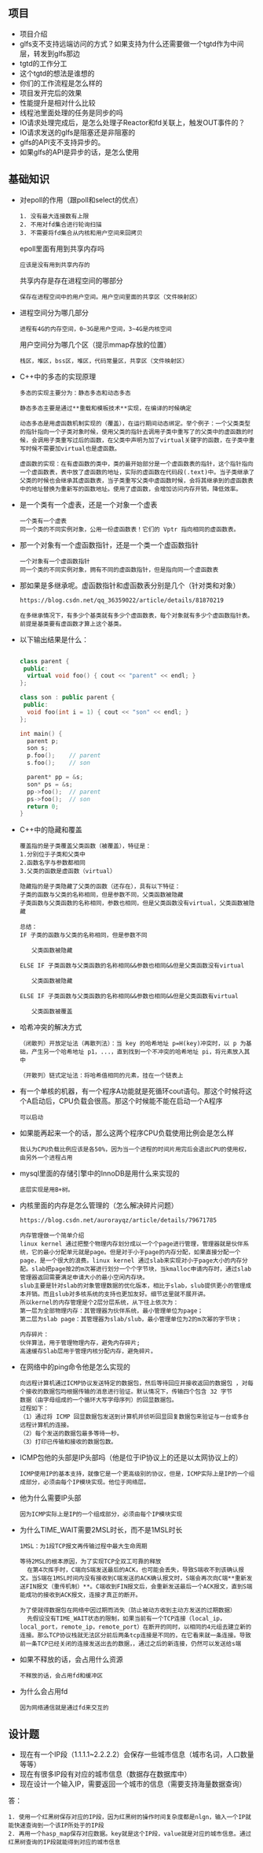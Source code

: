 ## 项目

+ 项目介绍
+ glfs支不支持远端访问的方式？如果支持为什么还需要做一个tgtd作为中间层，转发到glfs那边
+ tgtd的工作分工
+ 这个tgtd的想法是谁想的
+ 你们的工作流程是怎么样的
+ 项目发开完后的效果
+ 性能提升是相对什么比较
+ 线程池里面处理的任务是同步的吗
+ IO请求处理完成后，是怎么处理子Reactor和fd关联上，触发OUT事件的？
+ IO请求发送的glfs是阻塞还是非阻塞的
+ glfs的API支不支持异步的。
+ 如果glfs的API是异步的话，是怎么使用

## 基础知识

+ 对epoll的作用（跟poll和select的优点）

  ```
  1. 没有最大连接数有上限
  2. 不用对fd集合进行轮询扫描
  3. 不需要将fd集合从内核和用户空间来回拷贝
  ```

  epoll里面有用到共享内存吗

  ```
  应该是没有用到共享内存的
  ```

  共享内存是存在进程空间的哪部分

  ```
  保存在进程空间中的用户空间。用户空间里面的共享区（文件映射区）
  ```

+ 进程空间分为哪几部分

  ```
  进程有4G的内存空间，0~3G是用户空间，3~4G是内核空间
  ```

  用户空间分为哪几个区（提示mmap存放的位置）

  ```
  栈区，堆区，bss区，堆区，代码常量区，共享区（文件映射区）
  ```

+ C++中的多态的实现原理

  ```
  多态的实现主要分为：静态多态和动态多态
  
  静态多态主要是通过**重载和模板技术**实现，在编译的时候确定
  
  动态多态是用虚函数机制实现的（覆盖），在运行期间动态绑定。举个例子：一个父类类型的指针指向一个子类对象时候，使用父类的指针去调用子类中重写了的父类中的虚函数的时候，会调用子类重写过后的函数，在父类中声明为加了virtual关键字的函数，在子类中重写时候不需要加virtual也是虚函数。
  
  虚函数的实现：在有虚函数的类中，类的最开始部分是一个虚函数表的指针，这个指针指向一个虚函数表，表中放了虚函数的地址，实际的虚函数在代码段(.text)中。当子类继承了父类的时候也会继承其虚函数表，当子类重写父类中虚函数时候，会将其继承到的虚函数表中的地址替换为重新写的函数地址。使用了虚函数，会增加访问内存开销，降低效率。
  ```

+ 是一个类有一个虚表，还是一个对象一个虚表

  ```
  一个类有一个虚表
  同一个类的不同实例对象，公用一份虚函数表！它们的 Vptr 指向相同的虚函数表。
  ```

+ 那一个对象有一个虚函数指针，还是一个类一个虚函数指针

  ```
  一个对象有一个虚函数指针
  同一个类的不同实例对象，拥有不同的虚函数指针，但是指向同一个虚函数表
  ```

+ 那如果是多继承呢。虚函数指针和虚函数表分别是几个（针对类和对象）

  ```
  https://blog.csdn.net/qq_36359022/article/details/81870219
  
  在多继承情况下，有多少个基类就有多少个虚函数表，每个对象就有多少个虚函数指针表。前提是基类要有虚函数才算上这个基类。
  ```

+ 以下输出结果是什么：

  ```c++
  
  class parent {
   public:
    virtual void foo() { cout << "parent" << endl; }
  };
  
  class son : public parent {
   public:
    void foo(int i = 1) { cout << "son" << endl; }
  };
  
  int main() {
    parent p;
    son s;
    p.foo();	// parent
    s.foo();	// son
  
    parent* pp = &s;
    son* ps = &s;
    pp->foo();	// parent
    ps->foo();	// son
    return 0;
  }
  ```

+ C++中的隐藏和覆盖

  ```
  覆盖指的是子类覆盖父类函数（被覆盖），特征是：
  1.分别位于子类和父类中
  2.函数名字与参数都相同
  3.父类的函数是虚函数（virtual）
  
  隐藏指的是子类隐藏了父类的函数（还存在），具有以下特征：
  子类的函数与父类的名称相同，但是参数不同，父类函数被隐藏
  子类函数与父类函数的名称相同，参数也相同，但是父类函数没有virtual，父类函数被隐藏
  ```

  ```
  总结：
  IF 子类的函数与父类的名称相同，但是参数不同
  
  　　父类函数被隐藏
  
  ELSE IF 子类函数与父类函数的名称相同&&参数也相同&&但是父类函数没有virtual
  
  　　父类函数被隐藏
  
  ELSE IF 子类函数与父类函数的名称相同&&参数也相同&&但是父类函数有virtual
  
  　　父类函数被覆盖
  ```

+ 哈希冲突的解决方式

  ```
  （闭散列）开放定址法（再散列法）：当 key 的哈希地址 p=H(key)冲突时，以 p 为基础，产生另一个哈希地址 p1，...，直到找到一个不冲突的哈希地址 pi，将元素放入其中
  
  （开散列）链式定址法：将哈希值相同的元素，挂在一个链表上
  ```

+ 有一个单核的机器，有一个程序A功能就是死循环cout语句。那这个时候将这个A启动后，CPU负载会很高。那这个时候能不能在启动一个A程序

  ```
  可以启动
  ```

+ 如果能再起来一个的话，那么这两个程序CPU负载使用比例会是怎么样

  ```
  我认为CPU负载比例应该是各50%，因为当一个进程的时间片用完后会退出CPU的使用权，由另外一个进程占用
  ```

+ mysql里面的存储引擎中的InnoDB是用什么来实现的

  ```
  底层实现是用B+树。
  ```

+ 内核里面的内存是怎么管理的（怎么解决碎片问题）

  ```
  https://blog.csdn.net/aurorayqz/article/details/79671785
  
  内存管理做一个简单介绍
  linux kernel 通过把整个物理内存划分成以一个个page进行管理，管理器就是伙伴系统，它的最小分配单元就是page。但是对于小于page的内存分配，如果直接分配一个page，是一个很大的浪费。linux kernel 通过slab来实现对小于page大小的内存分配。slab把page按2的m次幂进行划分一个个字节块，当kmalloc申请内存时，通过slab管理器返回需要满足申请大小的最小空闲内存块。
  slub主要是针对slab的对象管理数据的优化版本，相比于slab，slub提供更小的管理成本开销。而且slub对多核系统的支持也更加友好。细节这里就不展开讲。
  所以kernel的内存管理是个2层分层系统，从下往上依次为：
  第一层为全部物理内存：其管理器为伙伴系统，最小管理单位为page；
  第二层为slab page：其管理器为slab/slub，最小管理单位为2的m次幂的字节块；
  ```

  ```
  内存碎片：
  伙伴算法，用于管理物理内存，避免内存碎片;
  高速缓存Slab层用于管理内核分配内存，避免碎片。
  ```

+ 在网络中的ping命令他是怎么实现的

  ```
  向远程计算机通过ICMP协议发送特定的数据包，然后等待回应并接收返回的数据包 ，对每个接收的数据包均根据传输的消息进行验证。默认情况下，传输四个包含 32 字节 
  数据（由字母组成的一个循环大写字母序列）的回显数据包。
  过程如下： 
  （1）通过将 ICMP 回显数据包发送到计算机并侦听回显回复数据包来验证与一台或多台 远程计算机的连接。  
  （2）每个发送的数据包最多等待一秒。  
  （3）打印已传输和接收的数据包数。  
  ```

+ ICMP包他的头部是IP头部吗（他是位于IP协议上的还是以太网协议上的）

  ```
  ICMP使用IP的基本支持，就像它是一个更高级别的协议，但是，ICMP实际上是IP的一个组成部分，必须由每个IP模块实现。他位于网络层。
  ```

+ 他为什么需要IP头部

  ```
  因为ICMP实际上是IP的一个组成部分，必须由每个IP模块实现
  ```

+ 为什么TIME_WAIT需要2MSL时长，而不是1MSL时长

  ```
  1MSL：为1段TCP报文再传输过程中最大生命周期
  
  等待2MSL的根本原因，为了实现TCP全双工可靠的释放
  	在第4次挥手时，C端向S端发送最后的ACK，也可能会丢失，导致S端收不到该确认报文。当S端在1MSL时间内没有接收到C端发送的ACK确认报文时，S端会再次向C端**重新发送FIN报文（重传机制）**。C端收到FIN报文后，会重新发送最后一个ACK报文，直到S端能成功的接收到ACK报文，连接才真正的断开。
  	
  为了使就得数据包在网络中因过期而消失（防止被动方收到主动方发送的过期数据）
  	先假设没有TIME_WAIT状态的限制，如果当前有一个TCP连接（local_ip，local_port，remote_ip，remote_port）在断开的同时，以相同的4元组去建立新的连接。那么TCP协议栈就无法区分前后两条tcp连接是不同的，在它看来就一条连接。导致前一条TCP已经关闭的连接发送出去的数据，，通过之后的新连接，仍然可以发送给s端
  ```

+ 如果不释放的话，会占用什么资源

  ```
  不释放的话，会占用fd和缓冲区
  ```

+ 为什么会占用fd

  ```
  因为网络通信就是通过fd来交互的
  ```

## 设计题

+ 现在有一个IP段（1.1.1.1~2.2.2.2）会保存一些城市信息（城市名词，人口数量等等）
+ 现在有很多IP段有对应的城市信息（数据存在数据库中）
+ 现在设计一个输入IP，需要返回一个城市的信息（需要支持海量数据查询）

答：

```
1. 使用一个红黑树保存对应的IP段，因为红黑树的操作时间复杂度都是nlgn，输入一个IP就能快速查询到一个该IP所处于的IP段
2. 再用一个hasp_map保存对应数据。key就是这个IP段，value就是对应的城市信息。通过红黑树查询的IP段就能得到对应的城市信息
```

